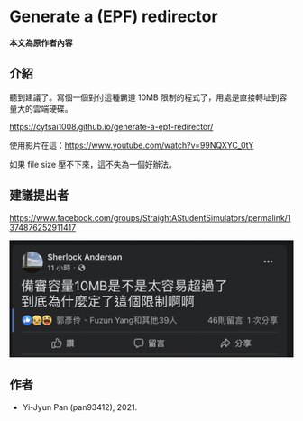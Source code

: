 # Generate a (EPF) redirector
**本文為原作者內容**  
## 介紹

聽到建議了。寫個一個對付這種霸道 10MB 限制的程式了，用處是直接轉址到容量大的雲端硬碟。

<https://cytsai1008.github.io/generate-a-epf-redirector/>

使用影片在這：<https://www.youtube.com/watch?v=99NQXYC_0tY>

如果 file size 壓不下來，這不失為一個好辦法。

## 建議提出者

<https://www.facebook.com/groups/StraightAStudentSimulators/permalink/1374876252911417>

![10MB is too small](./assets/image/10mb-is-too-small.png)

## 作者

- Yi-Jyun Pan (pan93412), 2021.
